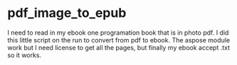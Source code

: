 # pdf_image_to_epub
I need to read in my ebook one programation book that is in photo pdf. I did this little script on the run to convert from pdf to ebook. The aspose module work but I need license to get all the pages, but finally my ebook accept .txt so it works.
